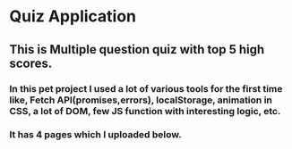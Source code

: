# Quiz Application

## This is Multiple question quiz with top 5 high scores.
### In this pet project I used a lot of various tools for the first time like, Fetch API(promises,errors), localStorage, animation in CSS, a lot of DOM, few JS function with interesting logic, etc.
### It has 4 pages which I uploaded below.
